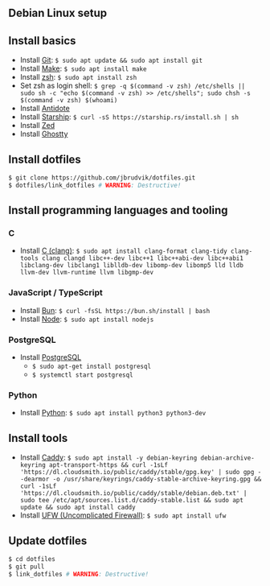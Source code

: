 ## Debian Linux setup

## Install basics

- Install [Git](https://git-scm.com): `$ sudo apt update && sudo apt install git`
- Install [Make](https://www.gnu.org/software/make/): `$ sudo apt install make`
- Install [zsh](https://en.wikipedia.org/wiki/Z_shell): `$ sudo apt install zsh`
- Set zsh as login shell: `$ grep -q $(command -v zsh) /etc/shells || sudo sh -c "echo $(command -v zsh) >> /etc/shells"; sudo chsh -s $(command -v zsh) $(whoami)`
- Install [Antidote](https://antidote.sh)
- Install [Starship](https://github.com/starship/starship): `$ curl -sS https://starship.rs/install.sh | sh`
- Install [Zed](https://zed.dev)
- Install [Ghostty](https://ghostty.org)

## Install dotfiles

```sh
$ git clone https://github.com/jbrudvik/dotfiles.git
$ dotfiles/link_dotfiles # WARNING: Destructive!
```

## Install programming languages and tooling

### C

- Install [C (clang)](https://clang.llvm.org): `$ sudo apt install clang-format clang-tidy clang-tools clang clangd libc++-dev libc++1 libc++abi-dev libc++abi1 libclang-dev libclang1 liblldb-dev libomp-dev libomp5 lld lldb llvm-dev llvm-runtime llvm libgmp-dev`

### JavaScript / TypeScript

- Install [Bun](https://bun.sh): `$ curl -fsSL https://bun.sh/install | bash`
- Install [Node](https://nodejs.org): `$ sudo apt install nodejs`

### PostgreSQL

- Install [PostgreSQL](https://www.postgresql.org)
  - `$ sudo apt-get install postgresql`
  - `$ systemctl start postgresql`

### Python

- Install [Python](https://www.python.org): `$ sudo apt install python3 python3-dev`

## Install tools

- Install [Caddy](https://caddyserver.com): `$ sudo apt install -y debian-keyring debian-archive-keyring apt-transport-https && curl -1sLf 'https://dl.cloudsmith.io/public/caddy/stable/gpg.key' | sudo gpg --dearmor -o /usr/share/keyrings/caddy-stable-archive-keyring.gpg && curl -1sLf 'https://dl.cloudsmith.io/public/caddy/stable/debian.deb.txt' | sudo tee /etc/apt/sources.list.d/caddy-stable.list && sudo apt update && sudo apt install caddy`
- Install [UFW (Uncomplicated Firewall)](https://code.launchpad.net/ufw): `$ sudo apt install ufw`

## Update dotfiles

```sh
$ cd dotfiles
$ git pull
$ link_dotfiles # WARNING: Destructive!
```
